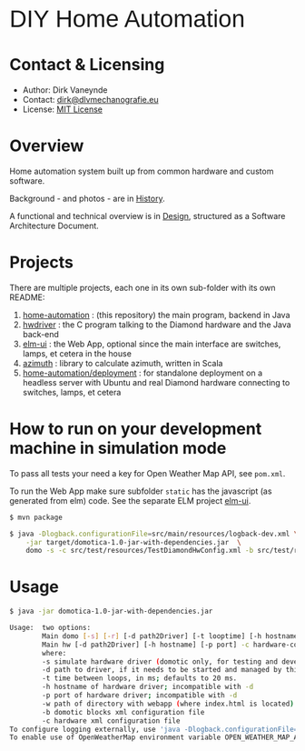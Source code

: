 <span style="font-family:Arial; font-size:3em;">DIY Home Automation</span>

# Contact & Licensing
- Author: Dirk Vaneynde
- Contact: dirk@dlvmechanografie.eu
- License: [MIT License](./LICENSE.txt)

# Overview

Home automation system built up from common hardware and custom software.

Background - and photos - are in [History](./HISTORY.md).

A functional and technical overview is in [Design](./DESIGN.md), structured as a Software Architecture Document. 

# Projects

There are multiple projects, each one in its own sub-folder with its own README:

1. [home-automation](./README.md) : (this repository) the main program, backend in Java
2. [hwdriver](https://github.com/dvaneynde/hwdriver/README.md) : the C program talking to the Diamond hardware and the Java back-end
3. [elm-ui](https://github.com/dvaneynde/elm-ui/README.md) : the Web App, optional since the main interface are switches, lamps, et cetera in the house
4. [azimuth](https://github.com/dvaneynde/azimuth/README.md) : library to calculate azimuth,  written in Scala
5. [home-automation/deployment](./deployment/README.md) : for standalone deployment on a headless server with Ubuntu and real Diamond hardware connecting to switches, lamps, et cetera


# How to run on your development machine in simulation mode

To pass all tests your need a key for Open Weather Map API, see `pom.xml`.

To run the Web App make sure subfolder `static` has the javascript (as generated from elm) code. See the separate ELM project [elm-ui](../elm-ui/README.md).

```bash
$ mvn package

$ java -Dlogback.configurationFile=src/main/resources/logback-dev.xml \
    -jar target/domotica-1.0-jar-with-dependencies.jar  \
    domo -s -c src/test/resources/TestDiamondHwConfig.xml -b src/test/resources/TestDomoticConfig.xml -w static
```

# Usage

```bash
$ java -jar domotica-1.0-jar-with-dependencies.jar

Usage:  two options:
        Main domo [-s] [-r] [-d path2Driver] [-t looptime] [-h hostname] [-p port] [-w webapproot] -b blocks-config-file -c hardware-config-file
        Main hw [-d path2Driver] [-h hostname] [-p port] -c hardware-config-file
        where:
        -s simulate hardware driver (domotic only, for testing and development)
        -d path to driver, if it needs to be started and managed by this program
        -t time between loops, in ms; defaults to 20 ms.
        -h hostname of hardware driver; incompatible with -d
        -p port of hardware driver; incompatible with -d
        -w path of directory with webapp (where index.html is located)
        -b domotic blocks xml configuration file
        -c hardware xml configuration file
To configure logging externally, use 'java -Dlogback.configurationFile=/path/to/config.xml ...' or environment variable.
To enable use of OpenWeatherMap environment variable OPEN_WEATHER_MAP_API_KEY must contain a valid key. 
```



